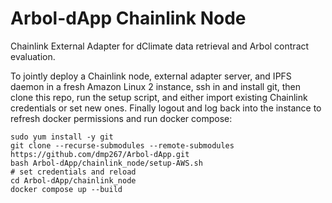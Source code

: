 # Arbol-dApp Chainlink Node

Chainlink External Adapter for dClimate data retrieval and Arbol contract evaluation.

To jointly deploy a Chainlink node, external adapter server, and IPFS daemon in a fresh Amazon Linux 2 instance, ssh in and install git, then clone this repo, run the setup script, and either import existing Chainlink credentials or set new ones. Finally logout and log back into the instance to refresh docker permissions and run docker compose:

```
sudo yum install -y git
git clone --recurse-submodules --remote-submodules https://github.com/dmp267/Arbol-dApp.git
bash Arbol-dApp/chainlink_node/setup-AWS.sh
# set credentials and reload
cd Arbol-dApp/chainlink_node
docker compose up --build
```
